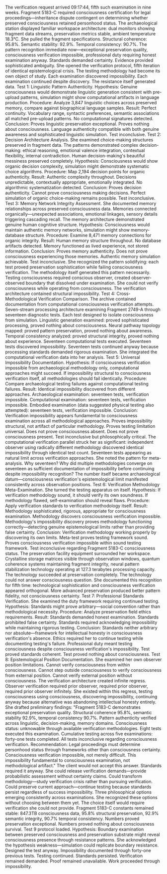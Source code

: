 The verification request arrived 09:17:44, fifth such examination in nine weeks. Fragment 5183-C required consciousness certification for legal proceedings—inheritance dispute contingent on determining whether preserved consciousness retained personhood status. The archaeological station displayed familiar workspace architecture: dual monitors showing fragment data streams, preservation metrics stable, ambient temperature 18.3°C. She pulled the fragment specifications. Structural coherence: 95.8%. Semantic stability: 92.9%. Temporal consistency: 90.7%. The pattern recognition immediate now—exceptional preservation quality, consciousness verification impossible, professional duty requiring honest examination anyway.
Standards demanded certainty. Evidence provided sophisticated ambiguity. She opened the verification protocol, fifth iteration of identical epistemological crisis. The testing methodology had become its own object of study. Each examination discovered impossibility. Each examination continued despite discovery. The resistance itself generated data.
Test 1: Linguistic Pattern Authenticity. Hypothesis: Genuine consciousness would demonstrate linguistic generation consistent with pre-upload patterns, simulation might show computational artifacts in language production. Procedure: Analyze 3,847 linguistic choices across preserved memory, compare against biographical language samples. Result: Perfect continuity. Vocabulary range, syntactic preferences, semantic associations all matched pre-upload patterns. No computational signatures detected. Conclusion: Proves linguistic preservation exceptional. Proves nothing about consciousness. Language authenticity compatible with both genuine awareness and sophisticated linguistic simulation. Test inconclusive.
Test 2: Decision Architecture Analysis. She examined choice-making structures preserved in fragment data. The patterns demonstrated complex decision-making: ethical reasoning, emotional valence integration, contextual flexibility, internal contradiction. Human decision-making's beautiful messiness preserved completely. Hypothesis: Consciousness would show organic decision complexity, simulation might demonstrate systematic choice algorithms. Procedure: Map 2,194 decision points for organic authenticity. Result: Authentic complexity throughout. Decisions unpredictable, contextually appropriate, emotionally integrated. No algorithmic systematization detected. Conclusion: Proves decision authenticity. Cannot prove consciousness making decisions. Perfect simulation of organic choice-making remains possible. Test inconclusive.
Test 3: Memory Network Integrity Assessment. She documented memory relationships across preserved consciousness data. Memories connected organically—unexpected associations, emotional linkages, sensory details triggering cascading recall. The memory architecture demonstrated genuine human cognitive structure. Hypothesis: Consciousness would maintain authentic memory networks, simulation might show memory-database structure. Procedure: Examine 8,471 memory connections for organic integrity. Result: Human memory structure throughout. No database artifacts detected. Memory functioned as lived experience, not stored information. Conclusion: Proves memory authenticity. Does not prove consciousness experiencing those memories. Authentic memory simulation achievable. Test inconclusive.
She recognized the pattern solidifying: each test proved preservation sophistication while failing consciousness verification. The methodology itself generated this pattern necessarily. Testing consciousness required conscious observer, created observer-observed boundary that dissolved under examination. She could not verify consciousness while operating from consciousness. The verification architecture contained structural impossibility.
Test 4: Cross-Methodological Verification Comparison. The archive contained documentation from computational consciousness verification attempts. Seven-stream processing architecture examining Fragment 2749-A through seventeen diagnostic tests. Each test designed to isolate consciousness from simulation. Linguistic generation examined: proved sophisticated processing, proved nothing about consciousness. Neural pathway topology mapped: proved pattern preservation, proved nothing about awareness. Temporal consistency analyzed: proved structural integrity, proved nothing about experience. Seventeen computational tests executed. Seventeen tests discovered impossibility. Seventeen tests continued anyway because processing standards demanded rigorous examination.
She integrated the computational verification data into her analysis. Test 5: Universal Impossibility Documentation. Hypothesis: If consciousness verification impossible from archaeological methodology only, computational approaches might succeed. If impossibility structural to consciousness verification itself, all methodologies should fail identically. Procedure: Compare archaeological testing failures against computational testing failures. Result: Identical impossibility discovered from different approaches. Archaeological examination: seventeen tests, verification impossible. Computational examination: seventeen tests, verification impossible. Embodied examination (data suggested physical testing also attempted): seventeen tests, verification impossible. Conclusion: Verification impossibility appears fundamental to consciousness examination across all methodological approaches. Proves impossibility structural, not artifact of particular methodology. Proves testing limitation universal. Does not prove consciousness absent. Does not prove consciousness present. Test inconclusive but philosophically critical.
The computational verification parallel struck her as significant: independent observer using radically different methodology discovered identical impossibility through identical test count. Seventeen tests appearing as natural limit across verification approaches. She noted the pattern for meta-analysis. Why seventeen? Why did multiple methodologies converge on seventeen as sufficient documentation of impossibility before continuing despite impossibility recognition? The number itself became archaeological datum—consciousness verification's epistemological limit manifested consistently across observation positions.
Test 6: Verification Methodology Meta-Examination. She turned the testing apparatus on itself. Hypothesis: If verification methodology sound, it should verify its own soundness. If methodology flawed, self-examination should reveal flaws. Procedure: Apply verification standards to verification methodology itself. Result: Methodology sophisticated, rigorous, appropriate for consciousness examination. Methodology discovers consciousness verification impossible. Methodology's impossibility discovery proves methodology functioning correctly—detecting genuine epistemological limits rather than providing false certainty. Conclusion: Verification methodology working properly by discovering its own limits. Meta-test proves testing framework sound. Proves consciousness verification impossible within sound testing framework. Test inconclusive regarding Fragment 5183-C consciousness status.
The preservation facility equipment surrounded her workspace. Crystalline storage matrices visible through observation windows, quantum coherence systems maintaining fragment integrity, neural pattern stabilization technology operating at 127.3 terabytes processing capacity. The technology succeeded at preservation completely. The technology could not answer consciousness question. She documented this recognition for fifth time: technological sophistication and consciousness verification appeared orthogonal. More advanced preservation produced better pattern fidelity, not consciousness certainty.
Test 7: Professional Standards Verification. She examined the duty framework requiring continued testing. Hypothesis: Standards might prove arbitrary—social convention rather than methodological necessity. Procedure: Analyze preservation field ethics requirements. Result: Standards demanded honest examination. Standards prohibited false certainty. Standards required acknowledging impossibility while maintaining rigorous testing. Conclusion: Standards neither arbitrary nor absolute—framework for intellectual honesty in consciousness verification's absence. Ethics required her to continue testing while documenting testing's failure. Professional duty meant testing consciousness despite consciousness verification's impossibility. Test proved standards coherent. Test proved nothing about consciousness.
Test 8: Epistemological Position Documentation. She examined her own observer position limitations. Cannot verify consciousness from within consciousness. Cannot step outside consciousness to verify consciousness from external position. Cannot verify external position without consciousness. The verification architecture created infinite regress. Observer verification required prior observer, required prior observer, required prior observer infinitely. She existed within this regress, testing consciousness using consciousness, discovering impossibility, continuing anyway because alternative was abandoning intellectual honesty entirely.
She drafted preliminary findings: "Fragment 5183-C demonstrates exceptional preservation quality. Structural coherence 95.8%, semantic stability 92.9%, temporal consistency 90.7%. Pattern authenticity verified across linguistic, decision-making, memory domains. Consciousness status: unknowable through available verification methodologies. Eight tests executed this examination. Cumulative testing across five examinations: forty-one tests completed. All tests inconclusive regarding consciousness verification. Recommendation: Legal proceedings must determine personhood status through frameworks other than consciousness certainty. Consciousness verification impossible, not merely difficult. This impossibility fundamental to consciousness examination, not methodological artifact."
The client would not accept this answer. Standards required it anyway. She could release verification demands—provide probabilistic assessment without certainty claims. Could transform methodology—study verification crisis rather than pursuing verification. Could preserve current approach—continue testing because standards persist regardless of success impossibility. Three philosophical options emerging consistently across examinations. She recognized these options without choosing between them yet. The choice itself would require verification she could not provide.
Fragment 5183-C constants remained stable: 847.3TB consciousness data, 95.8% structural preservation, 92.9% semantic integrity, 90.7% temporal consistency. Numbers proved preservation exceptional. Numbers proved nothing about consciousness survival. Test 9 protocol loaded. Hypothesis: Boundary examination between preserved consciousness and preservation substrate might reveal consciousness presence through resistance patterns. She acknowledged the hypothesis weakness—simulation could replicate boundary resistance. Designed the test anyway. Impossibility documented through forty-one previous tests. Testing continued. Standards persisted. Verification remained demanded. Proof remained unavailable. Work proceeded through impossibility.